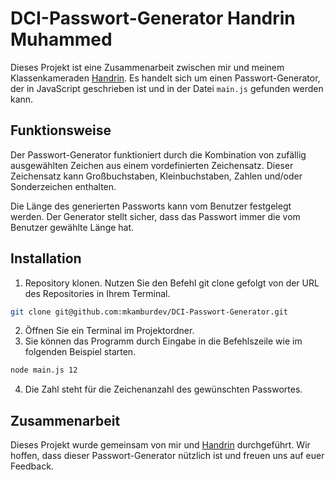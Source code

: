 # DCI-Passwort-Generator Handrin Muhammed

Dieses Projekt ist eine Zusammenarbeit zwischen mir und meinem Klassenkameraden [Handrin](https://github.com/handrin-profil-link). Es handelt sich um einen Passwort-Generator, der in JavaScript geschrieben ist und in der Datei `main.js` gefunden werden kann.


## Funktionsweise

Der Passwort-Generator funktioniert durch die Kombination von zufällig ausgewählten Zeichen aus einem vordefinierten Zeichensatz. Dieser Zeichensatz kann Großbuchstaben, Kleinbuchstaben, Zahlen und/oder Sonderzeichen enthalten.

Die Länge des generierten Passworts kann vom Benutzer festgelegt werden. Der Generator stellt sicher, dass das Passwort immer die vom Benutzer gewählte Länge hat.


## Installation

1. Repository klonen. Nutzen Sie den Befehl git clone gefolgt von der URL des Repositories in Ihrem Terminal.
```bash
git clone git@github.com:mkamburdev/DCI-Passwort-Generator.git
```

2. Öffnen Sie ein Terminal im Projektordner.
3. Sie können das Programm durch Eingabe in die Befehlszeile wie im folgenden Beispiel starten.

```bash
node main.js 12
```
4. Die Zahl steht für die Zeichenanzahl des gewünschten Passwortes.


## Zusammenarbeit

Dieses Projekt wurde gemeinsam von mir und [Handrin](https://github.com/handrinh) durchgeführt. Wir hoffen, dass dieser Passwort-Generator nützlich ist und freuen uns auf euer Feedback.
